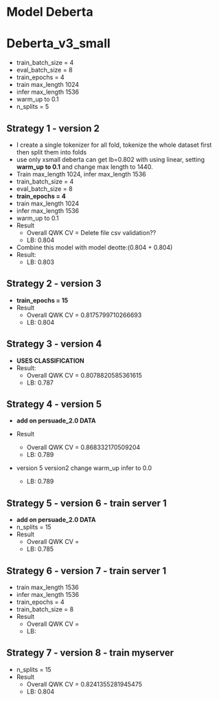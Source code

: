 # Model Deberta

# Deberta_v3_small

+ train_batch_size = 4
+ eval_batch_size = 8
+ train_epochs = 4
+ train max_length 1024
+ infer max_length 1536
+ warm_up to 0.1
+ n_splits = 5

## Strategy 1 - version 2
+  I create a single tokenizer for all fold, tokenize the whole dataset first then split them into folds
+ use only xsmall deberta can get lb=0.802 with using linear, setting **warm_up to 0.1** and change max length to 1440.
+ Train max_length 1024, infer max_length 1536
+ train_batch_size = 4
+ eval_batch_size = 8
+ **train_epochs = 4**
+ train max_length 1024
+ infer max_length 1536
+ warm_up to 0.1
+ Result
  + Overall QWK CV = Delete file csv validation??
  + LB: 0.804
+ Combine this model with model deotte:(0.804 + 0.804)
+ Result:
  + LB: 0.803

## Strategy 2 - version 3
+ **train_epochs = 15**
+ Result
  + Overall QWK CV = 0.8175799710266693
  + LB: 0.804
  
## Strategy 3 - version 4
+ **USES CLASSIFICATION**
+ Result:
  + Overall QWK CV = 0.8078820585361615
  + LB: 0.787


## Strategy 4 - version 5
+ **add on persuade_2.0 DATA**
+ Result
  + Overall QWK CV = 0.868332170509204
  + LB: 0.789

+ version 5 version2 change warm_up infer to 0.0
  + LB: 0.789

## Strategy 5 - version 6 - train server 1
+ **add on persuade_2.0 DATA**
+ n_splits = 15
+ Result
  + Overall QWK CV = 
  + LB: 0.785

## Strategy 6 - version 7 - train server 1
+ train max_length 1536
+ infer max_length 1536
+ train_epochs = 4
+ train_batch_size = 8
+ Result
  + Overall QWK CV = 
  + LB: 

## Strategy 7 - version 8 - train myserver
+ n_splits = 15
+ Result
  + Overall QWK CV = 0.8241355281945475
  + LB: 0.804
